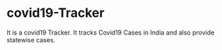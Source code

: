 # covid19-Tracker
It is a covid19 Tracker.
It tracks Covid19 Cases in India and also provide statewise cases.
